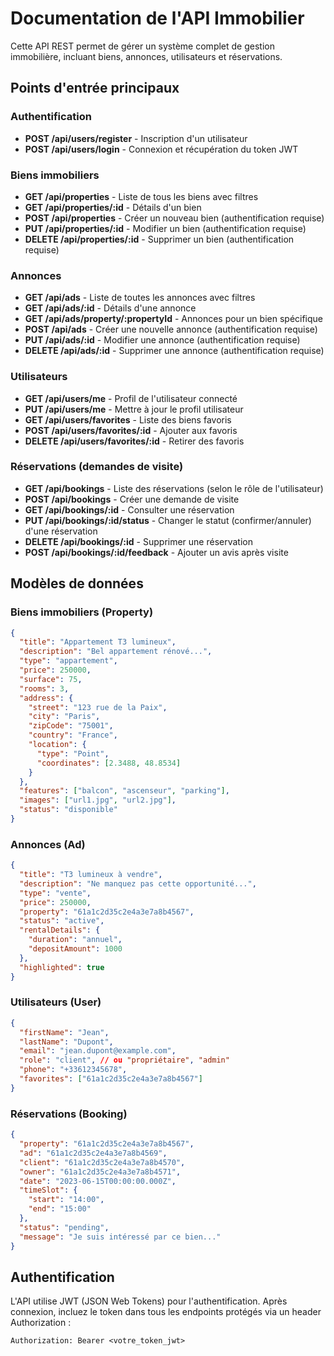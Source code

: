# Documentation de l'API Immobilier

Cette API REST permet de gérer un système complet de gestion immobilière, incluant biens, annonces, utilisateurs et réservations.

## Points d'entrée principaux

### Authentification
- **POST /api/users/register** - Inscription d'un utilisateur
- **POST /api/users/login** - Connexion et récupération du token JWT

### Biens immobiliers
- **GET /api/properties** - Liste de tous les biens avec filtres
- **GET /api/properties/:id** - Détails d'un bien
- **POST /api/properties** - Créer un nouveau bien (authentification requise)
- **PUT /api/properties/:id** - Modifier un bien (authentification requise)
- **DELETE /api/properties/:id** - Supprimer un bien (authentification requise)

### Annonces
- **GET /api/ads** - Liste de toutes les annonces avec filtres
- **GET /api/ads/:id** - Détails d'une annonce
- **GET /api/ads/property/:propertyId** - Annonces pour un bien spécifique
- **POST /api/ads** - Créer une nouvelle annonce (authentification requise)
- **PUT /api/ads/:id** - Modifier une annonce (authentification requise)
- **DELETE /api/ads/:id** - Supprimer une annonce (authentification requise)

### Utilisateurs
- **GET /api/users/me** - Profil de l'utilisateur connecté
- **PUT /api/users/me** - Mettre à jour le profil utilisateur
- **GET /api/users/favorites** - Liste des biens favoris
- **POST /api/users/favorites/:id** - Ajouter aux favoris
- **DELETE /api/users/favorites/:id** - Retirer des favoris

### Réservations (demandes de visite)
- **GET /api/bookings** - Liste des réservations (selon le rôle de l'utilisateur)
- **POST /api/bookings** - Créer une demande de visite
- **GET /api/bookings/:id** - Consulter une réservation
- **PUT /api/bookings/:id/status** - Changer le statut (confirmer/annuler) d'une réservation
- **DELETE /api/bookings/:id** - Supprimer une réservation
- **POST /api/bookings/:id/feedback** - Ajouter un avis après visite

## Modèles de données

### Biens immobiliers (Property)
```json
{
  "title": "Appartement T3 lumineux",
  "description": "Bel appartement rénové...",
  "type": "appartement",
  "price": 250000,
  "surface": 75,
  "rooms": 3,
  "address": {
    "street": "123 rue de la Paix",
    "city": "Paris",
    "zipCode": "75001",
    "country": "France",
    "location": {
      "type": "Point",
      "coordinates": [2.3488, 48.8534]
    }
  },
  "features": ["balcon", "ascenseur", "parking"],
  "images": ["url1.jpg", "url2.jpg"],
  "status": "disponible"
}
```

### Annonces (Ad)
```json
{
  "title": "T3 lumineux à vendre",
  "description": "Ne manquez pas cette opportunité...",
  "type": "vente",
  "price": 250000,
  "property": "61a1c2d35c2e4a3e7a8b4567", 
  "status": "active",
  "rentalDetails": {
    "duration": "annuel",
    "depositAmount": 1000
  },
  "highlighted": true
}
```

### Utilisateurs (User)
```json
{
  "firstName": "Jean",
  "lastName": "Dupont",
  "email": "jean.dupont@example.com",
  "role": "client", // ou "propriétaire", "admin"
  "phone": "+33612345678",
  "favorites": ["61a1c2d35c2e4a3e7a8b4567"]
}
```

### Réservations (Booking)
```json
{
  "property": "61a1c2d35c2e4a3e7a8b4567",
  "ad": "61a1c2d35c2e4a3e7a8b4569",
  "client": "61a1c2d35c2e4a3e7a8b4570",
  "owner": "61a1c2d35c2e4a3e7a8b4571",
  "date": "2023-06-15T00:00:00.000Z", 
  "timeSlot": {
    "start": "14:00",
    "end": "15:00"
  },
  "status": "pending",
  "message": "Je suis intéressé par ce bien..."
}
```

## Authentification

L'API utilise JWT (JSON Web Tokens) pour l'authentification. Après connexion, incluez le token dans tous les endpoints protégés via un header Authorization :

```
Authorization: Bearer <votre_token_jwt>
```
